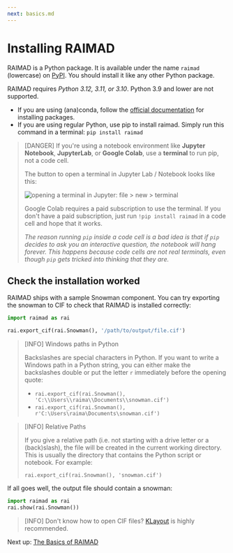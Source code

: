 ```yaml
---
next: basics.md
---
```


# Installing RAIMAD

RAIMAD is a Python package.
It is available under the name `raimad` (lowercase)
on [PyPI](https://pypi.org/project/raimad/).
You should install it like any other Python package.

RAIMAD requires *Python 3.12, 3.11, or 3.10*.
Python 3.9 and lower are not supported.

- If you are using (ana)conda, follow the
[official documentation](https://docs.anaconda.com/free/working-with-conda/packages/install-packages/)
for installing packages.
- If you are using regular Python,
use pip to install raimad.
Simply run this command in a terminal:
`pip install raimad`

> [DANGER]
> If you're using a notebook environment like
> **Jupyter Notebook**, **JupyterLab**,
> or **Google Colab**,
> use a **terminal** to run pip,
> not a code cell.
>
> The button to open a terminal in Jupyter Lab / Notebook looks like this:
>
> ![opening a terminal in Jupyter: file > new > terminal](../img/doc/scrot/jupy_notebook_terminal.png)
>
> Google Colab requires a paid subscription to use the terminal.
> If you don't have a paid subscription,
> just run `!pip install raimad` in a code cell and hope that it works.
> 
> _The reason running `pip` inside a code cell is a bad idea is that
> if `pip` decides to ask you an interactive question,
> the notebook will hang forever.
> This happens because code cells are not real terminals,
> even though `pip` gets tricked into thinking that they are._

## Check the installation worked

RAIMAD ships with a sample Snowman component.
You can try exporting the snowman to CIF to check that
RAIMAD is installed correctly:

```python
import raimad as rai

rai.export_cif(rai.Snowman(), '/path/to/output/file.cif')
```

> [INFO]
> Windows paths in Python
>
> Backslashes are special characters in Python.
> If you want to write a Windows path in a Python string,
> you can either make the backslashes double
> or put the letter `r` immediately before the opening quote:
>
> - `rai.export_cif(rai.Snowman(), 'C:\\Users\\raima\\Documents\\snowman.cif')`
> - `rai.export_cif(rai.Snowman(), r'C:\Users\raima\Documents\snowman.cif')`

> [INFO]
> Relative Paths
>
> If you give a relative path (i.e. not starting with a drive letter
> or a (back)slash),
> the file will be created in the current working directory.
> This is usually the directory that contains the Python script or notebook.
> For example:
>
> `rai.export_cif(rai.Snowman(), 'snowman.cif')`

If all goes well, the output file should contain a snowman:

```python exec hide-code
import raimad as rai
rai.show(rai.Snowman())
```

> [INFO]
> Don't know how to open CIF files?
> [KLayout](https://www.klayout.de/) is highly recommended.

Next up: [The Basics of RAIMAD](basics.md)

